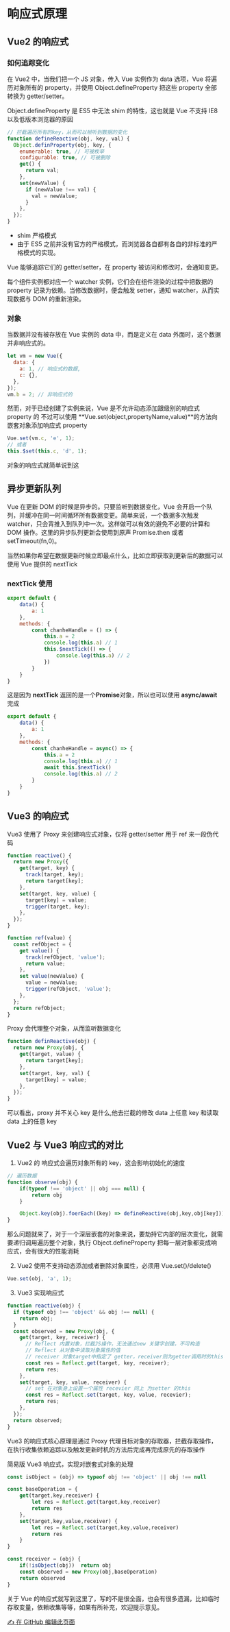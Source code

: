 # 响应式原理

## Vue2 的响应式

### 如何追踪变化

在 Vue2 中，当我们把一个 JS 对象，传入 Vue 实例作为 data 选项，Vue 将遍历对象所有的 property，并使用 Object.defineProperty 把这些 property 全部转换为 getter/setter。

Object.defineProperty 是 ES5 中无法 shim 的特性，这也就是 Vue 不支持 IE8 以及低版本浏览器的原因

```js
// 拦截遍历所有的key，从而可以帧听到数据的变化
function defineReactive(obj, key, val) {
  Object.definProperty(obj, key, {
    enumerable: true, // 可被枚举
    configurable: true, // 可被删除
    get() {
      return val;
    },
    set(newValue) {
      if (newValue !== val) {
        val = newValue;
      }
    },
  });
}
```

- shim 严格模式
- 由于 ES5 之前并没有官方的严格模式，而浏览器各自都有各自的非标准的严格模式的实现。

Vue 能够追踪它们的 getter/setter，在 property 被访问和修改时，会通知变更。

每个组件实例都对应一个 watcher 实例，它们会在组件渲染的过程中把数据的 property 记录为依赖。当修改数据时，便会触发 setter，通知 watcher，从而实现数据与 DOM 的重新渲染。

### 对象

当数据并没有被存放在 Vue 实例的 data 中，而是定义在 data 外面时，这个数据并非响应式的。

```js
let vm = new Vue({
  data: {
    a: 1, // 响应式的数据,
    c: {},
  },
});
vm.b = 2; // 非响应式的
```

然而，对于已经创建了实例来说，Vue 是不允许动态添加跟级别的响应式 property 的
不过可以使用 **Vue.set(object,propertyName,value)**的方法向嵌套对象添加响应式 property

```js
Vue.set(vm.c, 'e', 1);
// 或者
this.$set(this.c, 'd', 1);
```

对象的响应式就简单说到这

## 异步更新队列

Vue 在更新 DOM 的时候是异步的。只要监听到数据变化，Vue 会开启一个队列，并缓冲在同一时间循环所有数据变更。简单来说，一个数据多次触发 watcher，只会背推入到队列中一次。这样做可以有效的避免不必要的计算和 DOM 操作。这里的异步队列更新会使用到原声 Promise.then 或者 setTimeout(fn,0)。

当然如果你希望在数据更新时候立即最点什么，比如立即获取到更新后的数据可以使用 Vue 提供的 nextTick

### nextTick 使用

```js
export default {
    data() {
        a: 1
    },
    methods: {
        const chanheHandle = () => {
            this.a = 2
            console.log(this.a) // 1
            this.$nextTick(() => {
                console.log(this.a) // 2
            })
        }
    }
}
```

这是因为 **nextTick** 返回的是一个**Promise**对象，所以也可以使用 **async/await**完成

```js
export default {
    data() {
        a: 1
    },
    methods: {
        const chanheHandle = async() => {
            this.a = 2
            console.log(this.a) // 1
            await this.$nextTick()
            console.log(this.a) // 2
        }
    }
}
```

## Vue3 的响应式

Vue3 使用了 Proxy 来创建响应式对象，仅将 getter/setter 用于 ref
来一段伪代码

```js
function reactive() {
  return new Proxy({
    get(target, key) {
      track(target, key);
      return target[key];
    },
    set(target, key, value) {
      target[key] = value;
      trigger(target, key);
    },
  });
}

function ref(value) {
  const refObject = {
    get value() {
      track(refObject, 'value');
      return value;
    },
    set value(newValue) {
      value = newValue;
      trigger(refObject, 'value');
    },
  };
  return refObject;
}
```

Proxy 会代理整个对象，从而监听数据变化

```js
function definReactive(obj) {
  return new Proxy(obj, {
    get(target, value) {
      return target[key];
    },
    set(target, key, val) {
      target[key] = value;
    },
  });
}
```

可以看出，proxy 并不关心 key 是什么,他去拦截的修改 data 上任意 key 和读取 data 上的任意 key

## Vue2 与 Vue3 响应式的对比

1.  Vue2 的 响应式会遍历对象所有的 key，这会影响初始化的速度

```js
// 遍历数据
function observe(obj) {
    if(typeof !== 'object' || obj === null) {
        return obj
    }

    Object.key(obj).foerEach((key) => defineReactive(obj,key,obj[key]))
}
```

那么问题就来了，对于一个深层嵌套的对象来说，要劫持它内部的层次变化，就需要递归调用遍历整个对象，执行 Object.defineProperty 把每一层对象都变成响应式，会有很大的性能消耗

2. Vue2 使用不支持动态添加或者删除对象属性，必须用 Vue.set()/delete()

```js
Vue.set(obj, 'a', 1);
```

3. Vue3 实现响应式

```js
function reactive(obj) {
  if (typeof obj !== 'object' && obj !== null) {
    return obj;
  }
  const observed = new Proxy(obj, {
    get(target, key, receiver) {
      // Reflect 内置对象，拦截JS操作，无法通过new 关键字创建，不可构造
      // Reflect 从对象中读取对象属性的值
      // receiver 对象target中指定了 getter，receiver则为getter调用时的this值
      const res = Reflect.get(target, key, receiver);
      return res;
    },
    set(target, key, value, receiver) {
      // set 在对象身上设置一个属性 recevier 同上 为setter 的this
      const res = Reflect.set(target, key, value, recevier);
      return res;
    },
  });
  return observed;
}
```

Vue3 的响应式核心原理是通过 Proxy 代理目标对象的存取器，拦截存取操作，在执行收集依赖追踪以及触发更新时机的方法后完成再完成原先的存取操作

简易版 Vue3 响应式，实现对嵌套式对象的处理

```js
const isObject = (obj) => typeof obj !== 'object' || obj !== null

const baseOperation = {
    get(target,key,receiver) {
        let res = Reflect.get(target,key,receiver)
        return res
    },
    set(target,key,value,receiver) {
        let res = Reflect.set(target,key,value,receiver)
        return res
    }
}

const receiver = (obj) {
    if(!isObject(obj))  return obj
    const observed = new Proxy(obj,baseOperation)
    return observed
}
```

关于 Vue 的响应式就写到这里了，写的不是很全面，也会有很多遗漏，比如临时存取变量，依赖收集等等，如果有所补充，欢迎提示意见。

[✍️ 在 GitHub 编辑此页面](https://github.com/andyhezp/MyBlog/blob/main/docs/Vue/2.reactive.md)

<el-backtop :right="100" :bottom="100" >
<el-icon :color="'#000'"><Top /></el-icon>  
</el-backtop>
